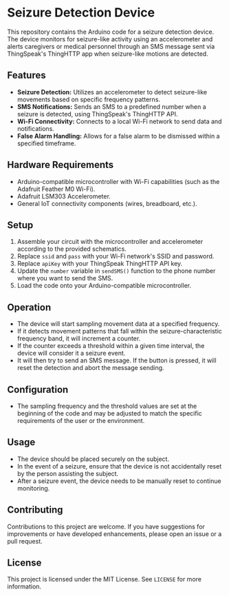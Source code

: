 # Seizure Detection Device

This repository contains the Arduino code for a seizure detection device. The device monitors for seizure-like activity using an accelerometer and alerts caregivers or medical personnel through an SMS message sent via ThingSpeak's ThingHTTP app when seizure-like motions are detected.

## Features

- **Seizure Detection:** Utilizes an accelerometer to detect seizure-like movements based on specific frequency patterns.
- **SMS Notifications:** Sends an SMS to a predefined number when a seizure is detected, using ThingSpeak's ThingHTTP API.
- **Wi-Fi Connectivity:** Connects to a local Wi-Fi network to send data and notifications.
- **False Alarm Handling:** Allows for a false alarm to be dismissed within a specified timeframe.

## Hardware Requirements

- Arduino-compatible microcontroller with Wi-Fi capabilities (such as the Adafruit Feather M0 Wi-Fi).
- Adafruit LSM303 Accelerometer.
- General IoT connectivity components (wires, breadboard, etc.).

## Setup

1. Assemble your circuit with the microcontroller and accelerometer according to the provided schematics.
2. Replace `ssid` and `pass` with your Wi-Fi network's SSID and password.
3. Replace `apiKey` with your ThingSpeak ThingHTTP API key.
4. Update the `number` variable in `sendSMS()` function to the phone number where you want to send the SMS.
5. Load the code onto your Arduino-compatible microcontroller.

## Operation

- The device will start sampling movement data at a specified frequency.
- If it detects movement patterns that fall within the seizure-characteristic frequency band, it will increment a counter.
- If the counter exceeds a threshold within a given time interval, the device will consider it a seizure event.
- It will then try to send an SMS message. If the button is pressed, it will reset the detection and abort the message sending.

## Configuration

- The sampling frequency and the threshold values are set at the beginning of the code and may be adjusted to match the specific requirements of the user or the environment.

## Usage

- The device should be placed securely on the subject.
- In the event of a seizure, ensure that the device is not accidentally reset by the person assisting the subject.
- After a seizure event, the device needs to be manually reset to continue monitoring.

## Contributing

Contributions to this project are welcome. If you have suggestions for improvements or have developed enhancements, please open an issue or a pull request.

## License

This project is licensed under the MIT License. See `LICENSE` for more information.
